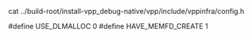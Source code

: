 

cat ../build-root/install-vpp_debug-native/vpp/include/vppinfra/config.h

#define USE_DLMALLOC 0
#define HAVE_MEMFD_CREATE 1
